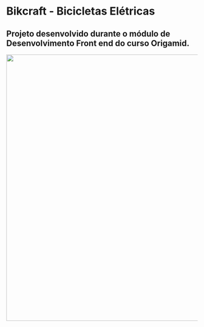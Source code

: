 # Bikcraft - Bicicletas Elétricas

## Projeto desenvolvido durante o módulo de Desenvolvimento Front end do curso Origamid.

<div align="left">


</div>

<div align="center">
  <img width="700px" src="https://user-images.githubusercontent.com/99558382/179381168-204c95b8-5374-4b52-bf50-e0357f112d05.JPG"/>
</div>
